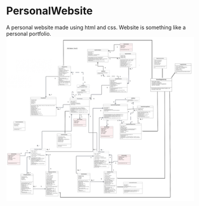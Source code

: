 # PersonalWebsite
A personal website made using html and css. Website is something like a personal portfolio.
![image](https://github.com/CMPUT301F22T29/Project/blob/main/FINALITUML.png)
